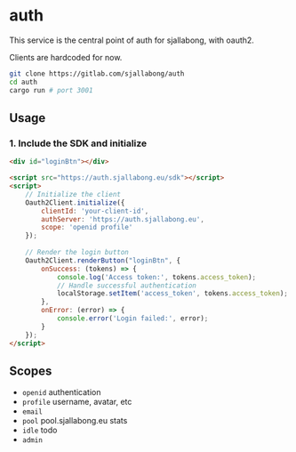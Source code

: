# auth

This service is the central point of auth for sjallabong, with oauth2.

Clients are hardcoded for now.

```sh
git clone https://gitlab.com/sjallabong/auth
cd auth
cargo run # port 3001
```

## Usage
### 1. Include the SDK and initialize
```html
<div id="loginBtn"></div>

<script src="https://auth.sjallabong.eu/sdk"></script>
<script>
    // Initialize the client
    Oauth2Client.initialize({
        clientId: 'your-client-id',
        authServer: 'https://auth.sjallabong.eu',
        scope: 'openid profile'
    });
    
    // Render the login button
    Oauth2Client.renderButton("loginBtn", {
        onSuccess: (tokens) => {
            console.log('Access token:', tokens.access_token);
            // Handle successful authentication
            localStorage.setItem('access_token', tokens.access_token);
        },
        onError: (error) => {
            console.error('Login failed:', error);
        }
    });
</script>
```

## Scopes
- `openid` authentication
- `profile` username, avatar, etc
- `email`
- `pool` pool.sjallabong.eu stats
- `idle` todo
- `admin`